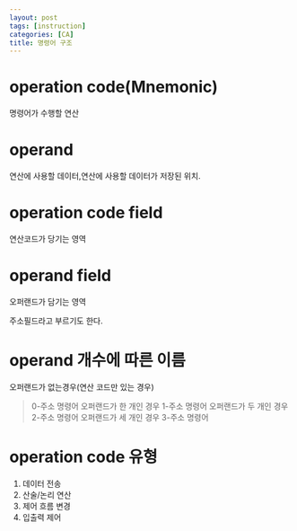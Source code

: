 ```yaml
---
layout: post
tags: [instruction]
categories: [CA]
title: 명령어 구조
---
```

# operation code(Mnemonic)
명령어가 수행할 연산
# operand
연산에 사용할 데이터,연산에 사용할 데이터가 저장된 위치.
# operation code field
연산코드가 당기는 영역

# operand field
오퍼랜드가 담기는 영역

주소필드라고 부르기도 한다.
# operand 개수에 따른 이름
오퍼랜드가 없는경우(연산 코드만 있는 경우)
> 0-주소 명령어
오퍼랜드가 한 개인 경우 
> 1-주소 명령어
오퍼랜드가 두 개인 경우
> 2-주소 명령어
오퍼랜드가 세 개인 경우
> 3-주소 명령어
# operation code 유형
1. 데이터 전송
2. 산술/논리 연산
3. 제어 흐름 변경
4. 입출력 제어